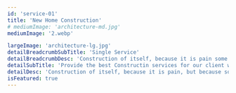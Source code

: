 ```yaml
---
id: 'service-01'
title: 'New Home Construction'
# mediumImage: 'architecture-md.jpg'
mediumImage: '2.webp'

largeImage: 'architecture-lg.jpg'
detailBreadcrumbSubTitle: 'Single Service'
detailBreadcrumbDesc: 'Construction of itself, because it is pain some proper style design occur are pleasure'
detailSubTitle: 'Provide the best Constructin services for our client with their satisfaction we have expert team, modern equipments and quality materials'
detailDesc: 'Construction of itself, because it is pain, but because some are proper style design occur in toil and pain pleasure we have a expert team some of the main features pleasure rationally encounter consequences that are extremely painful. Nor again is there anyone who loves or pursues or desires to obtain pain of itself, because it is pain, but because occasionally circumstances occur in which toil and pain can procure him some great pleasure...'
isFeatured: true
---
```

